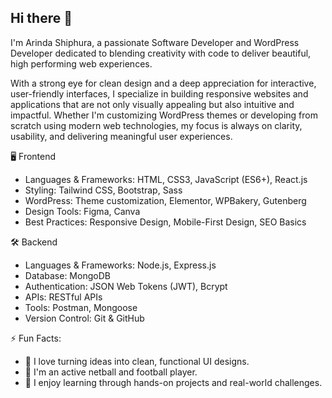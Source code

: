 ## Hi there 👋


I'm Arinda Shiphura, a passionate Software Developer and WordPress Developer dedicated to blending creativity with code to deliver beautiful, high performing web experiences.

With a strong eye for clean design and a deep appreciation for interactive, user-friendly interfaces, I specialize in building responsive websites and applications that are not only visually appealing but also intuitive and impactful. Whether I'm customizing WordPress themes or developing from scratch using modern web technologies, my focus is always on clarity, usability, and delivering meaningful user experiences.

  🖥️ Frontend
 - Languages & Frameworks: HTML, CSS3, JavaScript (ES6+), React.js  
 - Styling: Tailwind CSS, Bootstrap, Sass  
 - WordPress: Theme customization, Elementor, WPBakery, Gutenberg  
 - Design Tools: Figma, Canva  
 - Best Practices: Responsive Design, Mobile-First Design, SEO Basics  
  
  🛠️ Backend
 - Languages & Frameworks: Node.js, Express.js  
 - Database: MongoDB  
 - Authentication: JSON Web Tokens (JWT), Bcrypt  
 - APIs: RESTful APIs  
 - Tools: Postman, Mongoose  
 - Version Control: Git & GitHub

⚡ Fun Facts: 
- 🎨 I love turning ideas into clean, functional UI designs.  
- 🏐 I'm an active netball and football player.  
- 📘 I enjoy learning through hands-on projects and real-world challenges.
